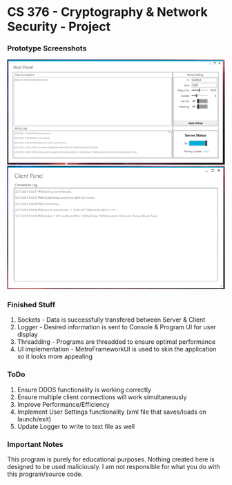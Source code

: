 # CS 376 - Cryptography & Network Security - Project

### Prototype Screenshots

![](images/host1.PNG)
![](images/client1.PNG)

### Finished Stuff
1. Sockets - Data is successfully transfered between Server & Client
2. Logger - Desired information is sent to Console & Program UI for user display
3. Threadding - Programs are threadded to ensure optimal performance
4. UI implementation - MetroFrameworkUI is used to skin the application so it looks more appealing

### ToDo
1. Ensure DDOS functionality is working correctly
2. Ensure multiple client connections will work simultaneously
3. Improve Performance/Efficiency
4. Implement User Settings functionality (xml file that saves/loads on launch/exit)
5. Update Logger to write to text file as well

### Important Notes
This program is purely for educational purposes. 
Nothing created here is designed to be used maliciously. 
I am not responsible for what you do with this program/source code.
